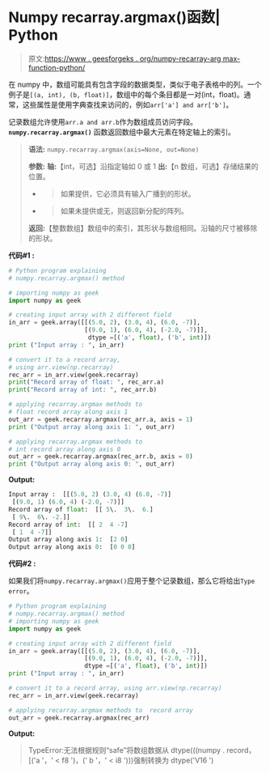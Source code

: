# Numpy recarray.argmax()函数| Python

> 原文:[https://www . geesforgeks . org/numpy-recarray-arg max-function-python/](https://www.geeksforgeeks.org/numpy-recarray-argmax-function-python/)

在 numpy 中，数组可能具有包含字段的数据类型，类似于电子表格中的列。一个例子是`[(a, int), (b, float)]`，数组中的每个条目都是一对(int，float)。通常，这些属性是使用字典查找来访问的，例如`arr['a'] and arr['b']`。

记录数组允许使用`arr.a and arr.b`作为数组成员访问字段。 **`numpy.recarray.argmax()`** 函数返回数组中最大元素在特定轴上的索引。

> **语法:** `numpy.recarray.argmax(axis=None, out=None)`
> 
> **参数:**
> **轴:**【int，可选】沿指定轴如 0 或 1
> **出:**【n 数组，可选】存储结果的位置。
> - >如果提供，它必须具有输入广播到的形状。
> - >如果未提供或无，则返回新分配的阵列。
> 
> **返回:**【整数数组】数组中的索引，其形状与数组相同。沿轴的尺寸被移除的形状。

**代码#1 :**

```py
# Python program explaining
# numpy.recarray.argmax() method 

# importing numpy as geek
import numpy as geek

# creating input array with 2 different field 
in_arr = geek.array([[(5.0, 2), (3.0, 4), (6.0, -7)],
                     [(9.0, 1), (6.0, 4), (-2.0, -7)]],
                      dtype =[('a', float), ('b', int)])
print ("Input array : ", in_arr)

# convert it to a record array, 
# using arr.view(np.recarray)
rec_arr = in_arr.view(geek.recarray)
print("Record array of float: ", rec_arr.a)
print("Record array of int: ", rec_arr.b)

# applying recarray.argmax methods to
# float record array along axis 1
out_arr = geek.recarray.argmax(rec_arr.a, axis = 1)
print ("Output array along axis 1: ", out_arr) 

# applying recarray.argmax methods to
# int record array along axis 0
out_arr = geek.recarray.argmax(rec_arr.b, axis = 0)
print ("Output array along axis 0: ", out_arr) 
```

**Output:**

```py
Input array :  [[(5.0, 2) (3.0, 4) (6.0, -7)]
 [(9.0, 1) (6.0, 4) (-2.0, -7)]]
Record array of float:  [[ 5\.  3\.  6.]
 [ 9\.  6\. -2.]]
Record array of int:  [[ 2  4 -7]
 [ 1  4 -7]]
Output array along axis 1:  [2 0]
Output array along axis 0:  [0 0 0]

```

**代码#2 :**

如果我们将`numpy.recarray.argmax()`应用于整个记录数组，那么它将给出`Type error`。

```py
# Python program explaining
# numpy.recarray.argmax() method 
# importing numpy as geek
import numpy as geek

# creating input array with 2 different field 
in_arr = geek.array([[(5.0, 2), (3.0, 4), (6.0, -7)],
                     [(9.0, 1), (6.0, 4), (-2.0, -7)]],
                     dtype =[('a', float), ('b', int)])
print ("Input array : ", in_arr)

# convert it to a record array, using arr.view(np.recarray)
rec_arr = in_arr.view(geek.recarray)

# applying recarray.argmax methods to  record array
out_arr = geek.recarray.argmax(rec_arr)
```

**Output:**

> TypeError:无法根据规则“safe”将数组数据从 dtype(((numpy . record，[('a '，' < f8 ')，(' b '，' < i8 ')))强制转换为 dtype('V16 ')